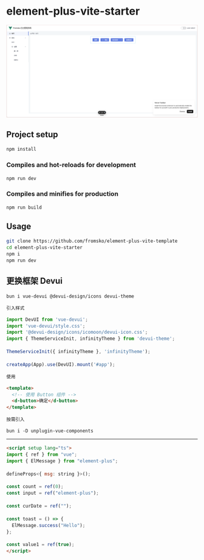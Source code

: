 # element-plus-vite-starter

![alt text](figs/README-image.png)

## Project setup

```bash
npm install
```

### Compiles and hot-reloads for development

```bash
npm run dev
```

### Compiles and minifies for production

```bash
npm run build
```

## Usage

```bash
git clone https://github.com/fromsko/element-plus-vite-template
cd element-plus-vite-starter
npm i
npm run dev
```

## 更换框架 Devui

```shell
bun i vue-devui @devui-design/icons devui-theme
```

`引入样式`

```ts
import DevUI from 'vue-devui';
import 'vue-devui/style.css';
import '@devui-design/icons/icomoon/devui-icon.css';
import { ThemeServiceInit, infinityTheme } from 'devui-theme';

ThemeServiceInit({ infinityTheme }, 'infinityTheme');

createApp(App).use(DevUI).mount('#app');
```

`使用`

```html
<template>
  <!-- 使用 Button 组件 -->
  <d-button>确定</d-button>
</template>
```

`按需引入`

```shell
bun i -D unplugin-vue-components
```

---

```html
<script setup lang="ts">
import { ref } from "vue";
import { ElMessage } from "element-plus";

defineProps<{ msg: string }>();

const count = ref(0);
const input = ref("element-plus");

const curDate = ref("");

const toast = () => {
  ElMessage.success("Hello");
};

const value1 = ref(true);
</script>
```
